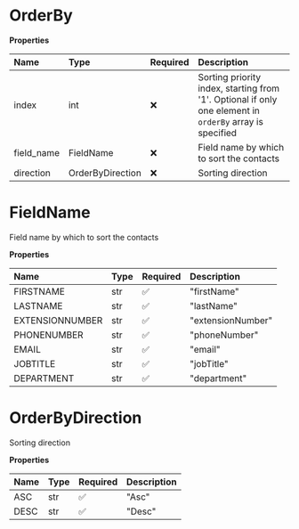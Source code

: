 # OrderBy

**Properties**

| Name       | Type             | Required | Description                                                                                             |
| :--------- | :--------------- | :------- | :------------------------------------------------------------------------------------------------------ |
| index      | int              | ❌       | Sorting priority index, starting from '1'. Optional if only one element in `orderBy` array is specified |
| field_name | FieldName        | ❌       | Field name by which to sort the contacts                                                                |
| direction  | OrderByDirection | ❌       | Sorting direction                                                                                       |

# FieldName

Field name by which to sort the contacts

**Properties**

| Name            | Type | Required | Description       |
| :-------------- | :--- | :------- | :---------------- |
| FIRSTNAME       | str  | ✅       | "firstName"       |
| LASTNAME        | str  | ✅       | "lastName"        |
| EXTENSIONNUMBER | str  | ✅       | "extensionNumber" |
| PHONENUMBER     | str  | ✅       | "phoneNumber"     |
| EMAIL           | str  | ✅       | "email"           |
| JOBTITLE        | str  | ✅       | "jobTitle"        |
| DEPARTMENT      | str  | ✅       | "department"      |

# OrderByDirection

Sorting direction

**Properties**

| Name | Type | Required | Description |
| :--- | :--- | :------- | :---------- |
| ASC  | str  | ✅       | "Asc"       |
| DESC | str  | ✅       | "Desc"      |

<!-- This file was generated by liblab | https://liblab.com/ -->
